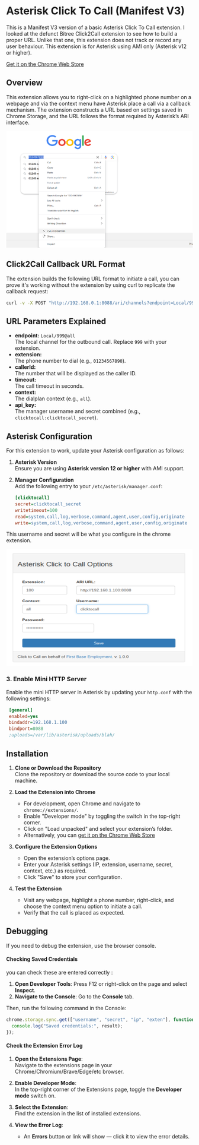 # Asterisk Click To Call (Manifest V3)

This is a Manifest V3 version of a basic Asterisk Click To Call extension. I looked at the defunct Bitree Click2Call extension to see how to build a proper URL. Unlike that one, this extension does not track or record any user behaviour. This extension is for Asterisk using AMI only (Asterisk v12 or higher).

[Get it on the Chrome Web Store](https://chromewebstore.google.com/detail/asterisk-click-to-call/pioibldicnmheenkadiijicefnalndli)

## Overview

This extension allows you to right-click on a highlighted phone number on a webpage and via the context menu have Asterisk place a call via a callback mechanism. The extension constructs a URL based on settings saved in Chrome Storage, and the URL follows the format required by Asterisk’s ARI interface.

![Context Menu](images/context-menu.png)

## Click2Call Callback URL Format

The extension builds the following URL format to initiate a call, you can prove it's working without the extension by using curl to replicate the callback request:

```bash
curl -v -X POST "http://192.168.0.1:8088/ari/channels?endpoint=Local/999@all&extension=01234567890&callerId=01234567890&timeout=15&context=all&api_key=clicktocall:clicktocall_secret"
```
## URL Parameters Explained

- **endpoint:** `Local/999@all`  
  The local channel for the outbound call. Replace `999` with your extension.
- **extension:**  
  The phone number to dial (e.g., `01234567890`).
- **callerId:**  
  The number that will be displayed as the caller ID.
- **timeout:**  
  The call timeout in seconds.
- **context:**  
  The dialplan context (e.g., `all`).
- **api_key:**  
  The manager username and secret combined (e.g., `clicktocall:clicktocall_secret`).

## Asterisk Configuration

For this extension to work, update your Asterisk configuration as follows:

1. **Asterisk Version**  
   Ensure you are using **Asterisk version 12 or higher** with AMI support.

2. **Manager Configuration**  
   Add the following entry to your `/etc/asterisk/manager.conf`:

   ```ini
   [clicktocall]
   secret=clicktocall_secret
   writetimeout=100
   read=system,call,log,verbose,command,agent,user,config,originate
   write=system,call,log,verbose,command,agent,user,config,originate
   
   ```
This username and secret will be what you configure in the chrome extension.

![Extension Configuration](images/options.png)

   ### 3. Enable Mini HTTP Server

Enable the mini HTTP server in Asterisk by updating your `http.conf` with the following settings:

```ini
 [general]
 enabled=yes
 bindaddr=192.168.1.100
 bindport=8088
 ;uploads=/var/lib/asterisk/uploads/blah/
  ```

## Installation

1. **Clone or Download the Repository**  
   Clone the repository or download the source code to your local machine.

2. **Load the Extension into Chrome**  
   - For development, open Chrome and navigate to `chrome://extensions/`.
   - Enable "Developer mode" by toggling the switch in the top-right corner.
   - Click on "Load unpacked" and select your extension’s folder.
   - Alternatively, you can [get it on the Chrome Web Store](https://chromewebstore.google.com/detail/asterisk-click-to-call/pioibldicnmheenkadiijicefnalndli)

3. **Configure the Extension Options**  
   - Open the extension’s options page.
   - Enter your Asterisk settings (IP, extension, username, secret, context, etc.) as required.
   - Click "Save" to store your configuration.

4. **Test the Extension**  
   - Visit any webpage, highlight a phone number, right-click, and choose the context menu option to initiate a call.
   - Verify that the call is placed as expected.
  
   
## Debugging

If you need to debug the extension, use the browser console. 

#### Checking Saved Credentials

you can check these are entered correctly :

1. **Open Developer Tools**: Press F12 or right-click on the page and select **Inspect**.
2. **Navigate to the Console**: Go to the **Console** tab.

Then, run the following command in the Console:

```javascript
chrome.storage.sync.get(["username", "secret", "ip", "exten"], function(result) {
  console.log("Saved credentials:", result);
});
```

#### Check the Extension Error Log

1. **Open the Extensions Page**:  
   Navigate to the extensions page in your Chrome/Chromium/Brave/Edge/etc browser.

2. **Enable Developer Mode**:  
   In the top-right corner of the Extensions page, toggle the **Developer mode** switch on.

3. **Select the Extension**:  
   Find the extension in the list of installed extensions.

4. **View the Error Log**:  
   - An **Errors** button or link will show — click it to view the error details.  





